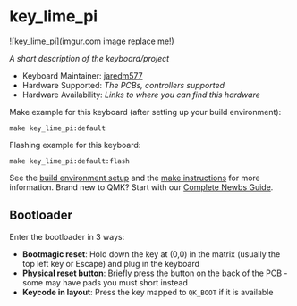 # key_lime_pi

![key_lime_pi](imgur.com image replace me!)

*A short description of the keyboard/project*

* Keyboard Maintainer: [jaredm577](https://github.com/jaredm577)
* Hardware Supported: *The PCBs, controllers supported*
* Hardware Availability: *Links to where you can find this hardware*

Make example for this keyboard (after setting up your build environment):

    make key_lime_pi:default

Flashing example for this keyboard:

    make key_lime_pi:default:flash

See the [build environment setup](https://docs.qmk.fm/#/getting_started_build_tools) and the [make instructions](https://docs.qmk.fm/#/getting_started_make_guide) for more information. Brand new to QMK? Start with our [Complete Newbs Guide](https://docs.qmk.fm/#/newbs).

## Bootloader

Enter the bootloader in 3 ways:

* **Bootmagic reset**: Hold down the key at (0,0) in the matrix (usually the top left key or Escape) and plug in the keyboard
* **Physical reset button**: Briefly press the button on the back of the PCB - some may have pads you must short instead
* **Keycode in layout**: Press the key mapped to `QK_BOOT` if it is available
